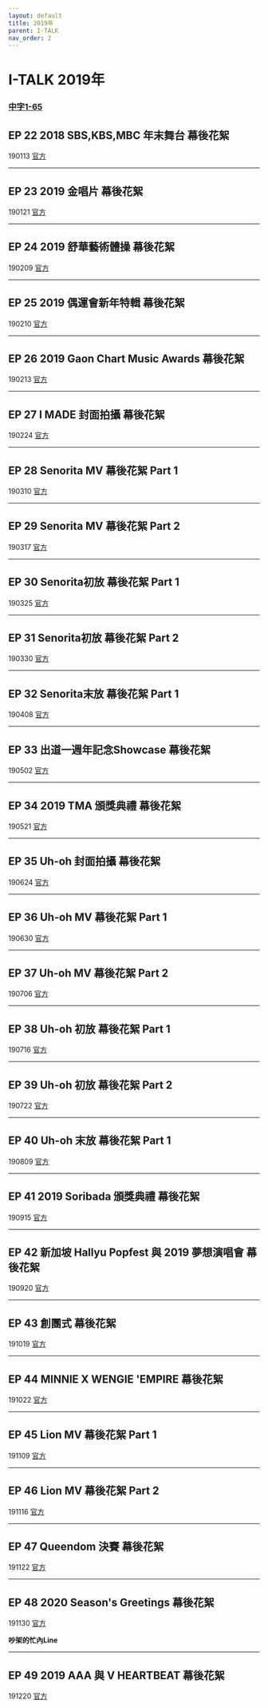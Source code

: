 ```yaml
---
layout: default
title: 2019年
parent: I-TALK
nav_order: 2
---
```


# I-TALK 2019年

### [中字1-65]()

## EP 22 2018 SBS,KBS,MBC 年末舞台 幕後花絮

190113 [官方]()

---

## EP 23 2019 金唱片 幕後花絮

190121 [官方]()

---

## EP 24 2019 舒華藝術體操 幕後花絮

190209 [官方]()

---

## EP 25 2019 偶運會新年特輯 幕後花絮

190210 [官方]()

---

## EP 26 2019 Gaon Chart Music Awards 幕後花絮

190213 [官方]()

---

## EP 27 I MADE 封面拍攝 幕後花絮

190224 [官方]()

---

## EP 28 Senorita MV 幕後花絮 Part 1

190310 [官方]()

---

## EP 29 Senorita MV 幕後花絮 Part 2

190317 [官方]()

---

## EP 30 Senorita初放 幕後花絮 Part 1

190325 [官方]()

---

## EP 31 Senorita初放 幕後花絮 Part 2

190330 [官方]()

---

## EP 32 Senorita末放 幕後花絮 Part 1

190408 [官方]()

---

## EP 33 出道一週年記念Showcase 幕後花絮

190502 [官方]()

---

## EP 34 2019 TMA 頒獎典禮 幕後花絮

190521 [官方]()

---

## EP 35 Uh-oh 封面拍攝 幕後花絮

190624 [官方]()

---

## EP 36 Uh-oh MV 幕後花絮 Part 1

190630 [官方]()

---

## EP 37 Uh-oh MV 幕後花絮 Part 2

190706 [官方]()

---

## EP 38 Uh-oh 初放 幕後花絮 Part 1

190716 [官方]()

---

## EP 39 Uh-oh 初放 幕後花絮 Part 2

190722 [官方]()

---

## EP 40 Uh-oh 末放 幕後花絮 Part 1

190809 [官方]()

---

## EP 41 2019 Soribada 頒獎典禮 幕後花絮

190915 [官方]()

---

## EP 42 新加坡 Hallyu Popfest 與 2019 夢想演唱會 幕後花絮

190920 [官方]()

---

## EP 43 創團式 幕後花絮

191019 [官方]()

---

## EP 44 MINNIE X WENGIE 'EMPIRE 幕後花絮

191022 [官方]()

---

## EP 45 Lion MV 幕後花絮 Part 1

191109 [官方]()

---

## EP 46 Lion MV 幕後花絮 Part 2

191116 [官方]()

---

## EP 47 Queendom 決賽 幕後花絮

191122 [官方]()

---

## EP 48 2020 Season's Greetings 幕後花絮

191130 [官方]()

**吵架的忙內Line**

---

## EP 49 2019 AAA 與 V HEARTBEAT 幕後花絮

191220 [官方]()
